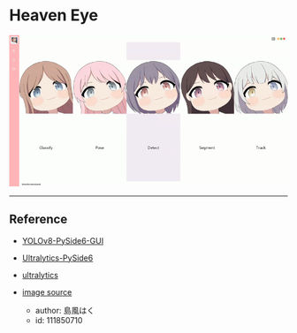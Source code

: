 # Heaven Eye 

![](/assets/test.gif)

---

## Reference

- [YOLOv8-PySide6-GUI](https://github.com/Jai-wei/YOLOv8-PySide6-GUI)
- [Ultralytics-PySide6](https://github.com/WangQvQ/Ultralytics-PySide6)
- [ultralytics](https://github.com/ultralytics/ultralytics)

- [image source](https://www.pixiv.net/artworks/111850710)
    - author: 島風はく 
    - id: 111850710